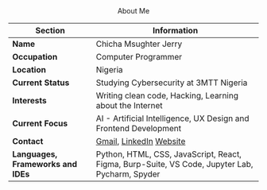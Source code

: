 <div align="center">
About Me

  | Section | Information |
  | --- | --- |
  | **Name** | Chicha Msughter Jerry |
  | **Occupation** | Computer Programmer|
  | **Location** | Nigeria |
  | **Current Status** | Studying Cybersecurity at 3MTT Nigeria |
  | **Interests** | Writing clean code, Hacking, Learning about the Internet |
  | **Current Focus** | AI - Artificial Intelligence, UX Design and Frontend Development|
  | **Contact** | [Gmail](mcquest2347@gmail.com), [LinkedIn](https://www.linkedin.com/in/chicha-jerry-msughter/) [Website](https://mcquest2347.wixsite.com/design)|
  | **Languages, Frameworks and IDEs** | Python, HTML, CSS, JavaScript, React, Figma, Burp-Suite, VS Code, Jupyter Lab, Pycharm, Spyder |
</div>
